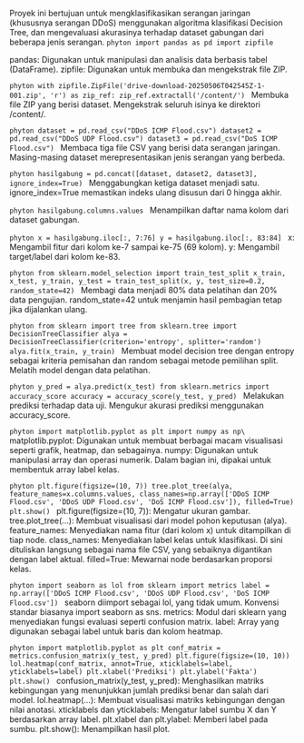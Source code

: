 Proyek ini bertujuan untuk mengklasifikasikan serangan jaringan (khususnya serangan DDoS) menggunakan algoritma klasifikasi Decision Tree, dan mengevaluasi akurasinya terhadap dataset gabungan dari beberapa jenis serangan.
``phyton
import pandas as pd
import zipfile
``

pandas: Digunakan untuk manipulasi dan analisis data berbasis tabel (DataFrame).
zipfile: Digunakan untuk membuka dan mengekstrak file ZIP.

``phyton
with zipfile.ZipFile('drive-download-20250506T042545Z-1-001.zip', 'r') as zip_ref:
    zip_ref.extractall('/content/')
``
Membuka file ZIP yang berisi dataset.
Mengekstrak seluruh isinya ke direktori /content/.

``phyton
dataset = pd.read_csv("DDoS ICMP Flood.csv")
dataset2 = pd.read_csv("DDoS UDP Flood.csv")
dataset3 = pd.read_csv("DoS ICMP Flood.csv")
``
Membaca tiga file CSV yang berisi data serangan jaringan.
Masing-masing dataset merepresentasikan jenis serangan yang berbeda.

``phyton
hasilgabung = pd.concat([dataset, dataset2, dataset3], ignore_index=True)
``
Menggabungkan ketiga dataset menjadi satu.
ignore_index=True memastikan indeks ulang disusun dari 0 hingga akhir.

``phyton
hasilgabung.columns.values
``
Menampilkan daftar nama kolom dari dataset gabungan.

``phyton
x = hasilgabung.iloc[:, 7:76]
y = hasilgabung.iloc[:, 83:84]
``
x: Mengambil fitur dari kolom ke-7 sampai ke-75 (69 kolom).
y: Mengambil target/label dari kolom ke-83.

``phyton
from sklearn.model_selection import train_test_split
x_train, x_test, y_train, y_test = train_test_split(x, y, test_size=0.2, random_state=42)
``
Membagi data menjadi 80% data pelatihan dan 20% data pengujian.
random_state=42 untuk menjamin hasil pembagian tetap jika dijalankan ulang.

``phyton
from sklearn import tree
from sklearn.tree import DecisionTreeClassifier
alya = DecisionTreeClassifier(criterion='entropy', splitter='random')
alya.fit(x_train, y_train)
``
Membuat model decision tree dengan entropy sebagai kriteria pemisahan dan random sebagai metode pemilihan split.
Melatih model dengan data pelatihan.

``phyton
y_pred = alya.predict(x_test)
from sklearn.metrics import accuracy_score
accuracy = accuracy_score(y_test, y_pred)
``
Melakukan prediksi terhadap data uji.
Mengukur akurasi prediksi menggunakan accuracy_score.

``phyton
import matplotlib.pyplot as plt
import numpy as np\
``
matplotlib.pyplot: Digunakan untuk membuat berbagai macam visualisasi seperti grafik, heatmap, dan sebagainya.
numpy: Digunakan untuk manipulasi array dan operasi numerik. Dalam bagian ini, dipakai untuk membentuk array label kelas.

``phyton
plt.figure(figsize=(10, 7))
tree.plot_tree(alya,
               feature_names=x.columns.values,
               class_names=np.array(['DDoS ICMP Flood.csv', 'DDoS UDP Flood.csv', 'DoS ICMP Flood.csv']),
               filled=True)
plt.show()
``
plt.figure(figsize=(10, 7)): Mengatur ukuran gambar.
tree.plot_tree(...): Membuat visualisasi dari model pohon keputusan (alya).
feature_names: Menyediakan nama fitur (dari kolom x) untuk ditampilkan di tiap node.
class_names: Menyediakan label kelas untuk klasifikasi. Di sini dituliskan langsung sebagai nama file CSV, yang sebaiknya digantikan dengan label aktual.
filled=True: Mewarnai node berdasarkan proporsi kelas.

``phyton
import seaborn as lol
from sklearn import metrics
label = np.array(['DDoS ICMP Flood.csv', 'DDoS UDP Flood.csv', 'DoS ICMP Flood.csv'])
``
seaborn diimport sebagai lol, yang tidak umum. Konvensi standar biasanya import seaborn as sns.
metrics: Modul dari sklearn yang menyediakan fungsi evaluasi seperti confusion matrix.
label: Array yang digunakan sebagai label untuk baris dan kolom heatmap.

``phyton
import matplotlib.pyplot as plt
conf_matrix = metrics.confusion_matrix(y_test, y_pred)
plt.figure(figsize=(10, 10))
lol.heatmap(conf_matrix,
            annot=True,
            xticklabels=label,
            yticklabels=label)
plt.xlabel('Prediksi')
plt.ylabel('Fakta')
plt.show()
``
confusion_matrix(y_test, y_pred): Menghasilkan matriks kebingungan yang menunjukkan jumlah prediksi benar dan salah dari model.
lol.heatmap(...): Membuat visualisasi matriks kebingungan dengan nilai anotasi.
xticklabels dan yticklabels: Mengatur label sumbu X dan Y berdasarkan array label.
plt.xlabel dan plt.ylabel: Memberi label pada sumbu.
plt.show(): Menampilkan hasil plot.















